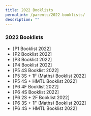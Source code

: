 ```yaml
---
title: 2022 Booklists
permalink: /parents/2022-booklists/
description: ""
---
```

### **2022 Booklists**
* [P1 Booklist 2022]
* [P2 Booklist 2022]
* [P3 Booklist 2022]
* [P4 Booklist 2022]
* [P5 4S Booklist 2022]
* [P5 3S + 1F (Maths) Booklist 2022]
* [P5 4S + HMTL Booklist 2022]
* [P6 4F Booklist 2022]
* [P6 4S Booklist 2022]
* [P6 2S + 2F Booklist 2022]
* [P6 3S + 1F (Maths) Booklist 2022]
* [P6 4S + HMTL Booklist 2022]